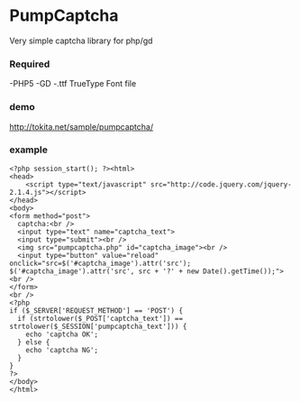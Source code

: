 
# PumpCaptcha

Very simple captcha library for php/gd

### Required
-PHP5
-GD
-.ttf TrueType Font file

### demo

http://tokita.net/sample/pumpcaptcha/

### example

```
<?php session_start(); ?><html>
<head>
    <script type="text/javascript" src="http://code.jquery.com/jquery-2.1.4.js"></script>
</head>
<body>
<form method="post">
  captcha:<br />
  <input type="text" name="captcha_text">
  <input type="submit"><br />
  <img src="pumpcaptcha.php" id="captcha_image"><br />
  <input type="button" value="reload" onclick="src=$('#captcha_image').attr('src'); $('#captcha_image').attr('src', src + '?' + new Date().getTime());"><br />
</form>
<br />
<?php
if ($_SERVER['REQUEST_METHOD'] == 'POST') {
  if (strtolower($_POST['captcha_text']) == strtolower($_SESSION['pumpcaptcha_text'])) {
    echo 'captcha OK';
  } else {
    echo 'captcha NG';
  }
}
?>
</body>
</html>
```
